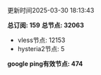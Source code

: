 更新时间2025-03-30 18:13:43

**总订阅: 159**
**总节点: 32063**
- vless节点: 12153
- hysteria2节点: 5

**google ping有效节点: 474**
